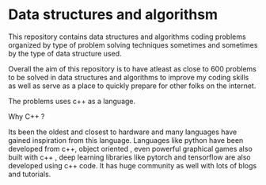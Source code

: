 # Data structures and algorithsm

This repository contains data structures and algorithms coding problems organized by type of problem solving techniques sometimes and sometimes by the type of data structure used.

Overall the aim of this repository is to have atleast as close to 600 problems to be solved in data structures and algorithms to improve my coding skills as well as serve as a place to quickly prepare for other folks on the internet.

The problems uses c++ as a language. 

Why C++ ? 

Its been the oldest and closest to hardware and many languages have gained inspiration from this language. Languages like python have been developed from c++, object oriented , even powerful graphical games also built with c++ , deep learning libraries like pytorch and tensorflow are also developed using c++ code. It has huge community as well with lots of blogs and tutorials.